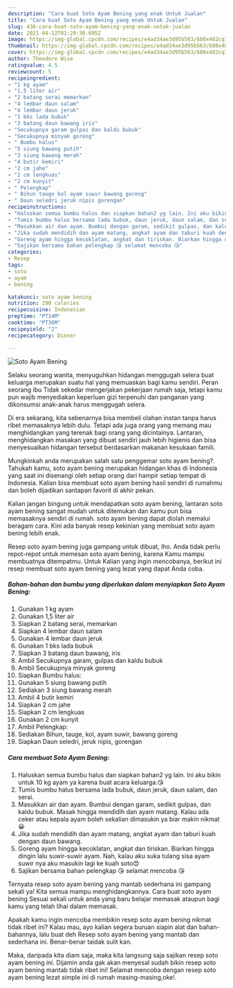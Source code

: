 ```yaml
---
description: "Cara buat Soto Ayam Bening yang enak Untuk Jualan"
title: "Cara buat Soto Ayam Bening yang enak Untuk Jualan"
slug: 436-cara-buat-soto-ayam-bening-yang-enak-untuk-jualan
date: 2021-04-12T01:29:30.695Z
image: https://img-global.cpcdn.com/recipes/e4ad34ae3d95b563/680x482cq70/soto-ayam-bening-foto-resep-utama.jpg
thumbnail: https://img-global.cpcdn.com/recipes/e4ad34ae3d95b563/680x482cq70/soto-ayam-bening-foto-resep-utama.jpg
cover: https://img-global.cpcdn.com/recipes/e4ad34ae3d95b563/680x482cq70/soto-ayam-bening-foto-resep-utama.jpg
author: Theodore Wise
ratingvalue: 4.5
reviewcount: 5
recipeingredient:
- "1 kg ayam"
- "1,5 liter air"
- "2 batang serai memarkan"
- "4 lembar daun salam"
- "4 lembar daun jeruk"
- "1 bks lada bubuk"
- "3 batang daun bawang iris"
- "Secukupnya garam gulpas dan kaldu bubuk"
- "Secukupnya minyak goreng"
- " Bumbu halus"
- "5 siung bawang putih"
- "3 siung bawang merah"
- "4 butir kemiri"
- "2 cm jahe"
- "2 cm lengkuas"
- "2 cm kunyit"
- " Pelengkap"
- " Bihun tauge kol ayam suwir bawang goreng"
- " Daun seledri jeruk nipis gorengan"
recipeinstructions:
- "Haluskan semua bumbu halus dan siapkan bahan2 yg lain. Ini aku bikin untuk 10 kg ayam ya karena buat acara keluarga.😘"
- "Tumis bumbu halus bersama lada bubuk, daun jeruk, daun salam, dan serai."
- "Masukkan air dan ayam. Bumbui dengan garam, sedikit gulpas, dan kaldu bubuk. Masak hingga mendidih dan ayam matang. Kalau ada ceker atau kepala ayam boleh sekalian dimasukin ya biar makin nikmat😀"
- "Jika sudah mendidih dan ayam matang, angkat ayam dan taburi kuah dengan daun bawang."
- "Goreng ayam hingga kecoklatan, angkat dan tiriskan. Biarkan hingga dingin lalu suwir-suwir ayam. Nah, kalau aku suka tulang sisa ayam suwir nya aku masukin lagi ke kuah soto😍"
- "Sajikan bersama bahan pelengkap 😘 selamat mencoba 😘"
categories:
- Resep
tags:
- soto
- ayam
- bening

katakunci: soto ayam bening 
nutrition: 290 calories
recipecuisine: Indonesian
preptime: "PT14M"
cooktime: "PT36M"
recipeyield: "2"
recipecategory: Dinner

---
```



![Soto Ayam Bening](https://img-global.cpcdn.com/recipes/e4ad34ae3d95b563/680x482cq70/soto-ayam-bening-foto-resep-utama.jpg)

Selaku seorang wanita, menyuguhkan hidangan menggugah selera buat keluarga merupakan suatu hal yang memuaskan bagi kamu sendiri. Peran seorang ibu Tidak sekedar mengerjakan pekerjaan rumah saja, tetapi kamu pun wajib menyediakan keperluan gizi terpenuhi dan panganan yang dikonsumsi anak-anak harus menggugah selera.

Di era  sekarang, kita sebenarnya bisa membeli olahan instan tanpa harus ribet memasaknya lebih dulu. Tetapi ada juga orang yang memang mau menghidangkan yang terenak bagi orang yang dicintainya. Lantaran, menghidangkan masakan yang dibuat sendiri jauh lebih higienis dan bisa menyesuaikan hidangan tersebut berdasarkan makanan kesukaan famili. 



Mungkinkah anda merupakan salah satu penggemar soto ayam bening?. Tahukah kamu, soto ayam bening merupakan hidangan khas di Indonesia yang saat ini disenangi oleh setiap orang dari hampir setiap tempat di Indonesia. Kalian bisa membuat soto ayam bening hasil sendiri di rumahmu dan boleh dijadikan santapan favorit di akhir pekan.

Kalian jangan bingung untuk mendapatkan soto ayam bening, lantaran soto ayam bening sangat mudah untuk ditemukan dan kamu pun bisa memasaknya sendiri di rumah. soto ayam bening dapat diolah memalui beragam cara. Kini ada banyak resep kekinian yang membuat soto ayam bening lebih enak.

Resep soto ayam bening juga gampang untuk dibuat, lho. Anda tidak perlu repot-repot untuk memesan soto ayam bening, karena Kamu mampu membuatnya ditempatmu. Untuk Kalian yang ingin mencobanya, berikut ini resep membuat soto ayam bening yang lezat yang dapat Anda coba.

<!--inarticleads1-->

##### Bahan-bahan dan bumbu yang diperlukan dalam menyiapkan Soto Ayam Bening:

1. Gunakan 1 kg ayam
1. Gunakan 1,5 liter air
1. Siapkan 2 batang serai, memarkan
1. Siapkan 4 lembar daun salam
1. Gunakan 4 lembar daun jeruk
1. Gunakan 1 bks lada bubuk
1. Siapkan 3 batang daun bawang, iris
1. Ambil Secukupnya garam, gulpas dan kaldu bubuk
1. Ambil Secukupnya minyak goreng
1. Siapkan  Bumbu halus:
1. Gunakan 5 siung bawang putih
1. Sediakan 3 siung bawang merah
1. Ambil 4 butir kemiri
1. Siapkan 2 cm jahe
1. Siapkan 2 cm lengkuas
1. Gunakan 2 cm kunyit
1. Ambil  Pelengkap:
1. Sediakan  Bihun, tauge, kol, ayam suwir, bawang goreng
1. Siapkan  Daun seledri, jeruk nipis, gorengan




<!--inarticleads2-->

##### Cara membuat Soto Ayam Bening:

1. Haluskan semua bumbu halus dan siapkan bahan2 yg lain. Ini aku bikin untuk 10 kg ayam ya karena buat acara keluarga.😘
1. Tumis bumbu halus bersama lada bubuk, daun jeruk, daun salam, dan serai.
1. Masukkan air dan ayam. Bumbui dengan garam, sedikit gulpas, dan kaldu bubuk. Masak hingga mendidih dan ayam matang. Kalau ada ceker atau kepala ayam boleh sekalian dimasukin ya biar makin nikmat😀
1. Jika sudah mendidih dan ayam matang, angkat ayam dan taburi kuah dengan daun bawang.
1. Goreng ayam hingga kecoklatan, angkat dan tiriskan. Biarkan hingga dingin lalu suwir-suwir ayam. Nah, kalau aku suka tulang sisa ayam suwir nya aku masukin lagi ke kuah soto😍
1. Sajikan bersama bahan pelengkap 😘 selamat mencoba 😘




Ternyata resep soto ayam bening yang mantab sederhana ini gampang sekali ya! Kita semua mampu menghidangkannya. Cara buat soto ayam bening Sesuai sekali untuk anda yang baru belajar memasak ataupun bagi kamu yang telah lihai dalam memasak.

Apakah kamu ingin mencoba membikin resep soto ayam bening nikmat tidak ribet ini? Kalau mau, ayo kalian segera buruan siapin alat dan bahan-bahannya, lalu buat deh Resep soto ayam bening yang mantab dan sederhana ini. Benar-benar taidak sulit kan. 

Maka, daripada kita diam saja, maka kita langsung saja sajikan resep soto ayam bening ini. Dijamin anda gak akan menyesal sudah bikin resep soto ayam bening mantab tidak ribet ini! Selamat mencoba dengan resep soto ayam bening lezat simple ini di rumah masing-masing,oke!.

